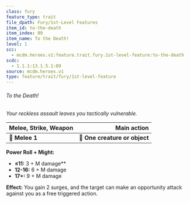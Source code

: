 ```yaml
---
class: fury
feature_type: trait
file_dpath: Fury/1st-Level Features
item_id: to-the-death
item_index: 09
item_name: To the Death!
level: 1
scc:
  - mcdm.heroes.v1:feature.trait.fury.1st-level-feature:to-the-death
scdc:
  - 1.1.1:13.1.5.1:09
source: mcdm.heroes.v1
type: feature/trait/fury/1st-level-feature
---
```


###### To the Death!

*Your reckless assault leaves you tactically vulnerable.*

| **Melee, Strike, Weapon** |               **Main action** |
| ------------------------- | ----------------------------: |
| **📏 Melee 1**            | **🎯 One creature or object** |

**Power Roll + Might:**

- **≤11:** 3 + M damage\*\*
- **12-16:** 6 + M damage
- **17+:** 9 + M damage

**Effect:** You gain 2 surges, and the target can make an opportunity attack against you as a free triggered action.
